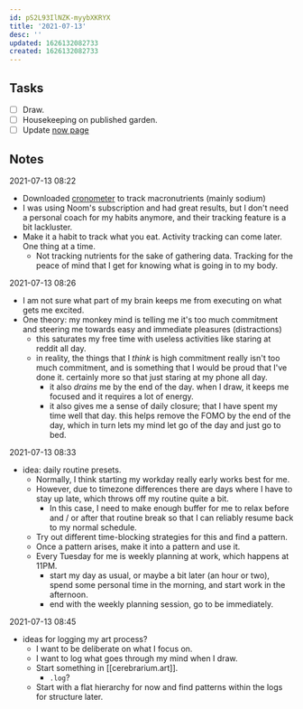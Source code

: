 ```yaml
---
id: pS2L93IlNZK-myybXKRYX
title: '2021-07-13'
desc: ''
updated: 1626132082733
created: 1626132082733
---
```


## Tasks
- [ ] Draw.
- [ ] Housekeeping on published garden.
- [ ] Update [now page](https://www.markhyunikchoi.com/now/)

## Notes
2021-07-13 08:22
- Downloaded [cronometer](https://cronometer.com/) to track macronutrients (mainly sodium)
- I was using Noom's subscription and had great results, but I don't need a personal coach for my habits anymore, and their tracking feature is a bit lackluster.
- Make it a habit to track what you eat. Activity tracking can come later. One thing at a time.
  - Not tracking nutrients for the sake of gathering data. Tracking for the peace of mind that I get for knowing what is going in to my body.

2021-07-13 08:26
- I am not sure what part of my brain keeps me from executing on what gets me excited.
- One theory: my monkey mind is telling me it's too much commitment and steering me towards easy and immediate pleasures (distractions)
  - this saturates my free time with useless activities like staring at reddit all day.
  - in reality, the things that I _think_ is high commitment really isn't too much commitment, and is something that I would be proud that I've done it. certainly more so that just staring at my phone all day.
    - it also _drains_ me by the end of the day. when I draw, it keeps me focused and it requires a lot of energy.
    - it also gives me a sense of daily closure; that I have spent my time well that day. this helps remove the FOMO by the end of the day, which in turn lets my mind let go of the day and just go to bed.

2021-07-13 08:33
- idea: daily routine presets.
  - Normally, I think starting my workday really early works best for me.
  - However, due to timezone differences there are days where I have to stay up late, which throws off my routine quite a bit.
    - In this case, I need to make enough buffer for me to relax before and / or after that routine break so that I can reliably resume back to my normal schedule.
  - Try out different time-blocking strategies for this and find a pattern.
  - Once a pattern arises, make it into a pattern and use it.
  - Every Tuesday for me is weekly planning at work, which happens at 11PM.
    - start my day as usual, or maybe a bit later (an hour or two), spend some personal time in the morning, and start work in the afternoon.
    - end with the weekly planning session, go to be immediately.

2021-07-13 08:45
- ideas for logging my art process?
  - I want to be deliberate on what I focus on.
  - I want to log what goes through my mind when I draw.
  - Start something in [[cerebrarium.art]].
    - `.log`?
  - Start with a flat hierarchy for now and find patterns within the logs for structure later.
